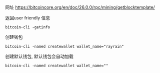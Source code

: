 网址
https://bitcoincore.org/en/doc/26.0.0/rpc/mining/getblocktemplate/

返回user friendly 信息
```
bitcoin-cli -getinfo 
```

创建钱包
```
bitcoin-cli -named createwallet wallet_name="rayrain"
```

创建默认钱包, 默认钱包会自动加载
```
bitcoin-cli -named createwallet wallet_name=""
```

